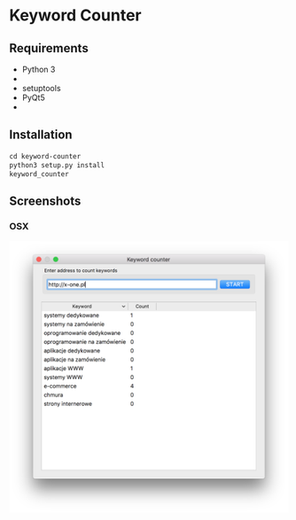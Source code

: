 # Keyword Counter

## Requirements
* Python 3
*
* setuptools
* PyQt5
* 

## Installation
```git clone git@github.com:bohdanbobrowski/keyword-counter.git
cd keyword-counter
python3 setup.py install
keyword_counter
```

## Screenshots

### OSX
![alt text](https://raw.githubusercontent.com/bohdanbobrowski/keyword-counter/master/screenshot_osx.png)